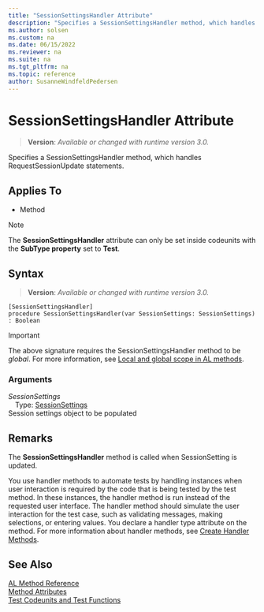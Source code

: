 ```yaml
---
title: "SessionSettingsHandler Attribute"
description: "Specifies a SessionSettingsHandler method, which handles RequestSessionUpdate statements."
ms.author: solsen
ms.custom: na
ms.date: 06/15/2022
ms.reviewer: na
ms.suite: na
ms.tgt_pltfrm: na
ms.topic: reference
author: SusanneWindfeldPedersen
---
```

[//]: # (START>DO_NOT_EDIT)
[//]: # (IMPORTANT:Do not edit any of the content between here and the END>DO_NOT_EDIT.)
[//]: # (Any modifications should be made in the .xml files in the ModernDev repo.)

# SessionSettingsHandler Attribute
> **Version**: _Available or changed with runtime version 3.0._

Specifies a SessionSettingsHandler method, which handles RequestSessionUpdate statements.


## Applies To

- Method

> [!NOTE]
> The **SessionSettingsHandler** attribute can only be set inside codeunits with the **SubType property** set to **Test**.

## Syntax


> **Version**: _Available or changed with runtime version 3.0._
```AL
[SessionSettingsHandler]
procedure SessionSettingsHandler(var SessionSettings: SessionSettings) : Boolean
```
> [!IMPORTANT]
> The above signature requires the SessionSettingsHandler method to be *global*. For more information, see [Local and global scope in AL methods](../devenv-al-methods.md%23local-and-global-scope).

### Arguments
*SessionSettings*  
&emsp;Type: [SessionSettings](../methods-auto/sessionsettings/sessionsettings-data-type.md)  
Session settings object to be populated  

[//]: # (IMPORTANT: END>DO_NOT_EDIT)
## Remarks

The **SessionSettingsHandler** method is called when SessionSetting is updated. 

You use handler methods to automate tests by handling instances when user interaction is required by the code that is being tested by the test method. In these instances, the handler method is run instead of the requested user interface. The handler method should simulate the user interaction for the test case, such as validating messages, making selections, or entering values. You declare a handler type attribute on the method. For more information about handler methods, see [Create Handler Methods](../devenv-creating-handler-methods.md).

## See Also

[AL Method Reference](../methods-auto/library.md)  
[Method Attributes](devenv-method-attributes.md)  
[Test Codeunits and Test Functions](../devenv-test-codeunits-and-test-methods.md)